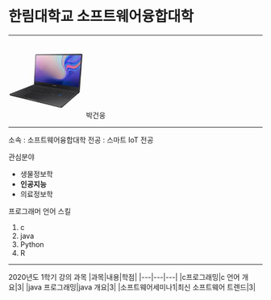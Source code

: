 # 한림대학교 소프트웨어융합대학
---
<img src=notebook.jpg width=150 height=150>
박건웅

---

소속 : 소프트웨어융합대학 
전공 : 스마트 IoT 전공


관심분야
* 생물정보학
* **인공지능**
* 의료정보학 

프로그래머 언어 스킬
1. c
2. java
3. Python
4. R

-----------------

2020년도 1학기 강의 과목
|과목|내용|학점|
|---|---|---|
|c프로그래밍|c 언어 개요|3|
|java 프로그래밍|java 개요|3|
|소프트웨어세미나1|최신 소프트웨어 트렌드|3|

